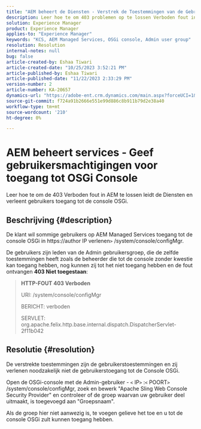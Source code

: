 ```yaml
---
title: "AEM beheert de Diensten - Verstrek de Toestemmingen van de Gebruiker om tot Console toegang te hebben OSGi"
description: Leer hoe te om 403 problemen op te lossen Verboden fout in AEM Beheerde diensten.
solution: Experience Manager
product: Experience Manager
applies-to: "Experience Manager"
keywords: "KCS, AEM Managed Services, OSGi console, Admin user group"
resolution: Resolution
internal-notes: null
bug: false
article-created-by: Eshaa Tiwari
article-created-date: "10/25/2023 3:52:21 PM"
article-published-by: Eshaa Tiwari
article-published-date: "11/22/2023 2:33:29 PM"
version-number: 2
article-number: KA-20657
dynamics-url: "https://adobe-ent.crm.dynamics.com/main.aspx?forceUCI=1&pagetype=entityrecord&etn=knowledgearticle&id=e930c879-4e73-ee11-9ae7-6045bd0063aa"
source-git-commit: f724a91b2666e551e99d886c8b911b79d2e38a40
workflow-type: tm+mt
source-wordcount: '210'
ht-degree: 0%

---
```


# AEM beheert services - Geef gebruikersmachtigingen voor toegang tot OSGi Console


Leer hoe te om de 403 Verboden fout in AEM te lossen leidt de Diensten en verleent gebruikers toegang tot de console OSGi.

## Beschrijving {#description}


De klant wil sommige gebruikers op AEM Managed Services toegang tot de console OSGi in https://author IP verlenen`>` /system/console/configMgr.

De gebruikers zijn leden van de Admin gebruikersgroep, die de zelfde toestemmingen heeft zoals de beheerder die tot de console zonder kwestie kan toegang hebben, nog kunnen zij tot het niet toegang hebben en de fout ontvangen <b>403 Niet toegestaan</b>:


> <b>HTTP-FOUT 403 Verboden</b>
> 
> URI: /system/console/configMgr
> 
> BERICHT: verboden
> 
> SERVLET: org.apache.felix.http.base.internal.dispatch.DispatcherServlet-2f11b042



## Resolutie {#resolution}


De verstrekte toestemmingen zijn de gebruikerstoestemmingen en zij verlenen noodzakelijk niet de gebruikerstoegang tot de Console OSGi.

Open de OSGi-console met de Admin-gebruiker - `<` IP`>` :`<` POORT`>` /system/console/configMgr, zoek en bewerk &quot;Apache Sling Web Console Security Provider&quot; en controleer of de groep waarvan uw gebruiker deel uitmaakt, is toegevoegd aan &quot;Groepsnaam&quot;.

Als de groep hier niet aanwezig is, te voegen gelieve het toe en u tot de console OSGi zult kunnen toegang hebben.




